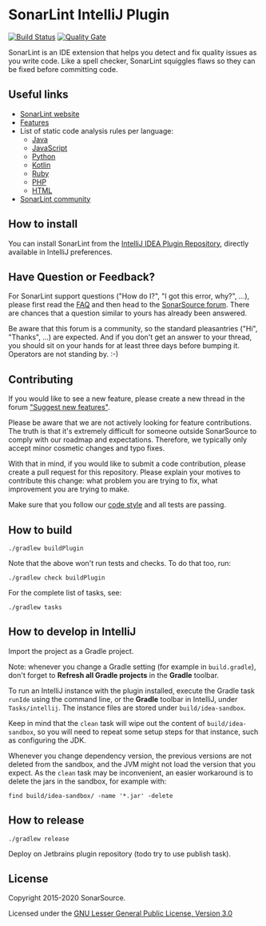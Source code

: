SonarLint IntelliJ Plugin
=========================

[![Build Status](https://dev.azure.com/sonarsource/DotNetTeam%20Project/_apis/build/status/sonarlint/SonarLint%20IntelliJ?branchName=master)](https://dev.azure.com/sonarsource/DotNetTeam%20Project/_build/latest?definitionId=76&branchName=master) [![Quality Gate](https://next.sonarqube.com/sonarqube/api/project_badges/measure?project=org.sonarsource.sonarlint.intellij%3Asonarlint-intellij&metric=alert_status
)](https://next.sonarqube.com/sonarqube/dashboard?id=org.sonarsource.sonarlint.intellij%3Asonarlint-intellij)

SonarLint is an IDE extension that helps you detect and fix quality issues as you write code.
Like a spell checker, SonarLint squiggles flaws so they can be fixed before committing code.

Useful links
------------

- [SonarLint website](https://www.sonarlint.org)
- [Features](https://www.sonarlint.org/features/)
- List of static code analysis rules per language:
    - [Java](https://rules.sonarsource.com/java)
    - [JavaScript](https://rules.sonarsource.com/javascript)
    - [Python](https://rules.sonarsource.com/python)
    - [Kotlin](https://rules.sonarsource.com/kotlin)
    - [Ruby](https://rules.sonarsource.com/ruby)
    - [PHP](https://rules.sonarsource.com/php)
    - [HTML](https://rules.sonarsource.com/html)
- [SonarLint community](https://community.sonarsource.com/c/help/sl)

How to install
--------------

You can install SonarLint from the [IntelliJ IDEA Plugin Repository](https://plugins.jetbrains.com/plugin/7973-sonarlint), directly available in IntelliJ preferences.

Have Question or Feedback?
--------------------------

For SonarLint support questions ("How do I?", "I got this error, why?", ...), please first read the [FAQ](https://community.sonarsource.com/t/frequently-asked-questions/7204) and then head to the [SonarSource forum](https://community.sonarsource.com/c/help/sl). There are chances that a question similar to yours has already been answered. 

Be aware that this forum is a community, so the standard pleasantries ("Hi", "Thanks", ...) are expected. And if you don't get an answer to your thread, you should sit on your hands for at least three days before bumping it. Operators are not standing by. :-)

Contributing
------------

If you would like to see a new feature, please create a new thread in the forum ["Suggest new features"](https://community.sonarsource.com/c/suggestions/features).

Please be aware that we are not actively looking for feature contributions. The truth is that it's extremely difficult for someone outside SonarSource to comply with our roadmap and expectations. Therefore, we typically only accept minor cosmetic changes and typo fixes.

With that in mind, if you would like to submit a code contribution, please create a pull request for this repository. Please explain your motives to contribute this change: what problem you are trying to fix, what improvement you are trying to make.

Make sure that you follow our [code style](https://github.com/SonarSource/sonar-developer-toolset#code-style-configuration-for-intellij) and all tests are passing.

How to build
------------

    ./gradlew buildPlugin

Note that the above won't run tests and checks. To do that too, run:

    ./gradlew check buildPlugin

For the complete list of tasks, see:

    ./gradlew tasks

How to develop in IntelliJ
--------------------------

Import the project as a Gradle project.

Note: whenever you change a Gradle setting (for example in `build.gradle`),
don't forget to **Refresh all Gradle projects** in the **Gradle** toolbar.

To run an IntelliJ instance with the plugin installed, execute the Gradle task `runIde` using the command line,
or the **Gradle** toolbar in IntelliJ, under `Tasks/intellij`.
The instance files are stored under `build/idea-sandbox`.

Keep in mind that the `clean` task will wipe out the content of `build/idea-sandbox`,
so you will need to repeat some setup steps for that instance, such as configuring the JDK.

Whenever you change dependency version, the previous versions are not deleted from the sandbox, and the JVM might not load the version that you expect.
As the `clean` task may be inconvenient, an easier workaround is to delete the jars in the sandbox, for example with:

    find build/idea-sandbox/ -name '*.jar' -delete

How to release
--------------

    ./gradlew release

Deploy on Jetbrains plugin repository (todo try to use publish task).

License
-------

Copyright 2015-2020 SonarSource.

Licensed under the [GNU Lesser General Public License, Version 3.0](http://www.gnu.org/licenses/lgpl.txt)
